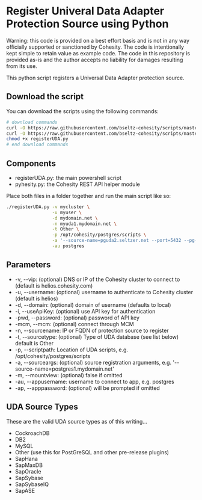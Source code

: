 # Register Univeral Data Adapter Protection Source using Python

Warning: this code is provided on a best effort basis and is not in any way officially supported or sanctioned by Cohesity. The code is intentionally kept simple to retain value as example code. The code in this repository is provided as-is and the author accepts no liability for damages resulting from its use.

This python script registers a Universal Data Adapter protection source.

## Download the script

You can download the scripts using the following commands:

```bash
# download commands
curl -O https://raw.githubusercontent.com/bseltz-cohesity/scripts/master/python/registerUDA/registerUDA.py
curl -O https://raw.githubusercontent.com/bseltz-cohesity/scripts/master/python/pyhesity.py
chmod +x registerUDA.py
# end download commands
```

## Components

* registerUDA.py: the main powershell script
* pyhesity.py: the Cohesity REST API helper module

Place both files in a folder together and run the main script like so:

```bash
./registerUDA.py -v mycluster \
                 -u myuser \
                 -d mydomain.net \
                 -n myuda1.mydomain.net \
                 -t Other \
                 -p /opt/cohesity/postgres/scripts \
                 -a '--source-name=pguda2.seltzer.net --port=5432 --pg-bin=/usr/pgsql-10/bin' \
                 -au postgres
```

## Parameters

* -v, --vip: (optional) DNS or IP of the Cohesity cluster to connect to (default is helios.cohesity.com)
* -u, --username: (optional) username to authenticate to Cohesity cluster (default is helios)
* -d, --domain: (optional) domain of username (defaults to local)
* -i, --useApiKey: (optional) use API key for authentication
* -pwd, --password: (optional) password of API key
* -mcm, --mcm: (optional) connect through MCM
* -n, --sourcename: IP or FQDN of protection source to register
* -t, --sourcetype: (optional) Type of UDA database (see list below) default is Other
* -p, --scriptpath: Location of UDA scripts, e.g. /opt/cohesity/postgres/scripts
* -a, --sourceargs: (optional) source registration arguments, e.g. '--source-name=postgres1.mydomain.net'
* -m, --mountview: (optional) false if omitted
* -au, --appusername: username to connect to app, e.g. postgres
* -ap, --apppassword: (optional)  will be prompted if omitted

## UDA Source Types

These are the valid UDA source types as of this writing...

* CockroachDB
* DB2
* MySQL
* Other (use this for PostGreSQL and other pre-release plugins)
* SapHana
* SapMaxDB
* SapOracle
* SapSybase
* SapSybaseIQ
* SapASE
